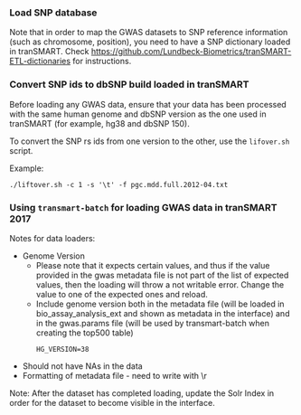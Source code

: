 ### Load SNP database 

Note that in order to map the GWAS datasets to SNP reference information (such as chromosome, position), you need to have a SNP dictionary loaded in tranSMART. Check https://github.com/Lundbeck-Biometrics/tranSMART-ETL-dictionaries for instructions.

### Convert SNP ids to dbSNP build loaded in tranSMART

Before loading any GWAS data, ensure that your data has been processed with the same human genome and dbSNP version as the one used in tranSMART (for example, hg38 and dbSNP 150).

To convert the SNP rs ids from one version to the other, use the `lifover.sh` script.

Example:

```
./liftover.sh -c 1 -s '\t' -f pgc.mdd.full.2012-04.txt
```

### Using `transmart-batch` for loading GWAS data in tranSMART 2017

Notes for data loaders:
* Genome Version
  * Please note that it expects certain values, and thus if the value provided in the
gwas metadata file is not part of the list of expected values, then the loading will throw a not writable error. 
Change the value to one of the expected ones and reload.
  * Include genome version both in the metadata file (will be loaded in bio_assay_analysis_ext and shown as metadata in the interface) and in the gwas.params file (will be used by transmart-batch when creating the top500 table)
    ```
    HG_VERSION=38
    ```
* Should not have NAs in the data
* Formatting of metadata file - need to write with \r

Note: After the dataset has completed loading, update the Solr Index in order for the dataset to become visible in the interface.
